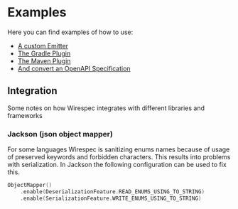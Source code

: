 # Examples

Here you can find examples of how to use:

* [A custom Emitter](spring-boot-maven-plugin-custom-emitter/README.md)
* [The Gradle Plugin](wirespec-gradle-plugin-ktor/README.md)
* [The Maven Plugin](spring-boot-maven-plugin-compile/README.md)
* [And convert an OpenAPI Specification](spring-boot-maven-plugin-convert/README.md)

## Integration

Some notes on how Wirespec integrates with different libraries and frameworks

### Jackson (json object mapper)

For some languages Wirespec is sanitizing enums names because of usage of preserved keywords and forbidden characters.
This results into problems with serialization. In Jackson the following configuration can be used to fix this.

```kotlin
ObjectMapper()
    .enable(DeserializationFeature.READ_ENUMS_USING_TO_STRING)
    .enable(SerializationFeature.WRITE_ENUMS_USING_TO_STRING)
```
